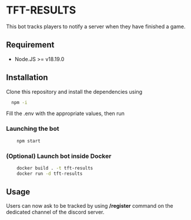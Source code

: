 # TFT-RESULTS

This bot tracks players to notify a server when they have finished a game.

## Requirement

- Node.JS >= v18.19.0

## Installation

Clone this repository and install the dependencies using

```bash
  npm -i
```

Fill the .env with the appropriate values, then run

### Launching the bot
```bash
    npm start
```

### (Optional) Launch bot inside Docker
```bash
    docker build . -t tft-results
    docker run -d tft-results
```

## Usage
Users can now ask to be tracked by using **/register** command on the dedicated channel of the discord server.